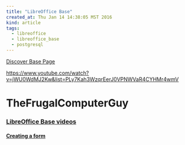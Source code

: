 ```yaml
---
title: "LibreOffice Base"
created_at: Thu Jan 14 14:38:05 MST 2016
kind: article
tags:
  - libreoffice
  - libreoffice_base
  - postgresql
---
```


<a href="https://www.libreoffice.org/discover/base/" target="_blank">Discover Base Page</a>

https://www.youtube.com/watch?v=jWU0WdMJ2Kw&list=PLy7Kah3WzqrEerJ0VPNWVaR4CYHMr4wmV

# TheFrugalComputerGuy

### <a href="https://www.youtube.com/watch?v=jWU0WdMJ2Kw&list=PLy7Kah3WzqrEerJ0VPNWVaR4CYHMr4wmV" target="_blank">LibreOffice Base videos</a>


#### <a href="https://www.youtube.com/watch?v=GxINtJp0Ig0&list=PLy7Kah3WzqrEerJ0VPNWVaR4CYHMr4wmV&index=6" target="_blank">Creating a form</a>


<!--
html boilerplate fragments
<a href="" target="_blank"></a>
<a name=""></a>
<img src="" width="400px">
<ul>
  <li></li>
  <li><a href="" target="_blank"></a></li>
</ul>
<pre>
</pre>
<p style="margin-bottom: 2em;"></p>
<hr style="border: 0; height: 3px; background: #333; background-image: linear-gradient(to right, #ccc, #333, #ccc);">
<pre><code>
</code></pre>
<math xmlns='http://www.w3.org/1998/Math/MathML' display='block'>
</math>
:-->
